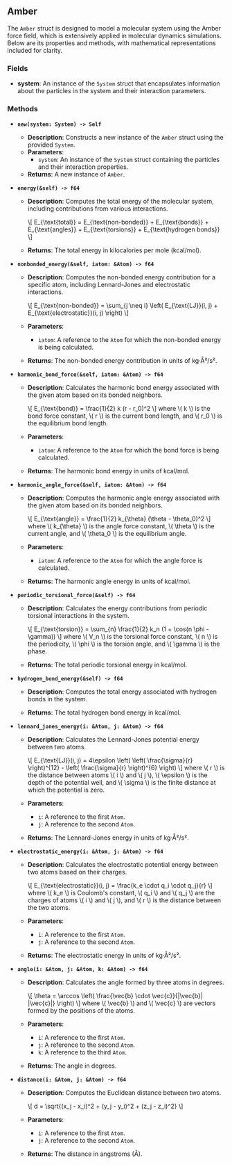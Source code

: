 
## Amber

The `Amber` struct is designed to model a molecular system using the Amber force field, which is extensively applied in molecular dynamics simulations. Below are its properties and methods, with mathematical representations included for clarity.

### Fields
- **system**: An instance of the `System` struct that encapsulates information about the particles in the system and their interaction parameters.

### Methods

- **`new(system: System) -> Self`**
  - **Description**: Constructs a new instance of the `Amber` struct using the provided `System`.
  - **Parameters**:
    - `system`: An instance of the `System` struct containing the particles and their interaction properties.
  - **Returns**: A new instance of `Amber`.

- **`energy(&self) -> f64`**
  - **Description**: Computes the total energy of the molecular system, including contributions from various interactions.

    \\[
    E_{\text{total}} = E_{\text{non-bonded}} + E_{\text{bonds}} + E_{\text{angles}} + E_{\text{torsions}} + E_{\text{hydrogen bonds}}
    \\]
  - **Returns**: The total energy in kilocalories per mole (kcal/mol).

- **`nonbonded_energy(&self, iatom: &Atom) -> f64`**
  - **Description**: Computes the non-bonded energy contribution for a specific atom, including Lennard-Jones and electrostatic interactions.

    \\[
    E_{\text{non-bonded}} = \sum_{j \neq i} \left( E_{\text{LJ}}(i, j) + E_{\text{electrostatic}}(i, j) \right)
    \\]
  - **Parameters**:
    - `iatom`: A reference to the `Atom` for which the non-bonded energy is being calculated.
  - **Returns**: The non-bonded energy contribution in units of kg·Å²/s².

- **`harmonic_bond_force(&self, iatom: &Atom) -> f64`**
  - **Description**: Calculates the harmonic bond energy associated with the given atom based on its bonded neighbors.

    \\[
    E_{\text{bond}} = \frac{1}{2} k (r - r_0)^2
    \\]
    where \\( k \\) is the bond force constant, \\( r \\) is the current bond length, and \\( r_0 \\) is the equilibrium bond length.
  - **Parameters**:
    - `iatom`: A reference to the `Atom` for which the bond force is being calculated.
  - **Returns**: The harmonic bond energy in units of kcal/mol.

- **`harmonic_angle_force(&self, iatom: &Atom) -> f64`**
  - **Description**: Computes the harmonic angle energy associated with the given atom based on its bonded neighbors.

    \\[
    E_{\text{angle}} = \frac{1}{2} k_{\theta} (\theta - \theta_0)^2
    \\]
    where \\( k_{\theta} \\) is the angle force constant, \\( \theta \\) is the current angle, and \\( \theta_0 \\) is the equilibrium angle.
  - **Parameters**:
    - `iatom`: A reference to the `Atom` for which the angle force is calculated.
  - **Returns**: The harmonic angle energy in units of kcal/mol.

- **`periodic_torsional_force(&self) -> f64`**
  - **Description**: Calculates the energy contributions from periodic torsional interactions in the system.

    \\[
    E_{\text{torsion}} = \sum_{n} \frac{1}{2} k_n (1 + \cos(n \phi - \gamma))
    \\]
    where \\( V_n \\) is the torsional force constant, \\( n \\) is the periodicity, \\( \phi \\) is the torsion angle, and \\( \gamma \\) is the phase.
  - **Returns**: The total periodic torsional energy in kcal/mol.

- **`hydrogen_bond_energy(&self) -> f64`**
  - **Description**: Computes the total energy associated with hydrogen bonds in the system.

  - **Returns**: The total hydrogen bond energy in kcal/mol.

- **`lennard_jones_energy(i: &Atom, j: &Atom) -> f64`**
  - **Description**: Calculates the Lennard-Jones potential energy between two atoms.

    \\[
    E_{\text{LJ}}(i, j) = 4\epsilon \left( \left( \frac{\sigma}{r} \right)^{12} - \left( \frac{\sigma}{r} \right)^{6} \right)
    \\]
    where \\( r \\) is the distance between atoms \\( i \\) and \\( j \\), \\( \epsilon \\) is the depth of the potential well, and \\( \sigma \\) is the finite distance at which the potential is zero.
  - **Parameters**:
    - `i`: A reference to the first `Atom`.
    - `j`: A reference to the second `Atom`.
  - **Returns**: The Lennard-Jones energy in units of kg·Å²/s².

- **`electrostatic_energy(i: &Atom, j: &Atom) -> f64`**
  - **Description**: Calculates the electrostatic potential energy between two atoms based on their charges.

    \\[
    E_{\text{electrostatic}}(i, j) = \frac{k_e \cdot q_i \cdot q_j}{r}
    \\]
    where \\( k_e \\) is Coulomb's constant, \\( q_i \\) and \\( q_j \\) are the charges of atoms \\( i \\) and \\( j \\), and \\( r \\) is the distance between the two atoms.
  - **Parameters**:
    - `i`: A reference to the first `Atom`.
    - `j`: A reference to the second `Atom`.
  - **Returns**: The electrostatic energy in units of kg·Å²/s².

- **`angle(i: &Atom, j: &Atom, k: &Atom) -> f64`**
  - **Description**: Calculates the angle formed by three atoms in degrees.

    \\[
    \theta = \arccos \left( \frac{\vec{b} \cdot \vec{c}}{|\vec{b}| |\vec{c}|} \right)
    \\]
    where \\( \vec{b} \\) and \\( \vec{c} \\) are vectors formed by the positions of the atoms.
  - **Parameters**:
    - `i`: A reference to the first `Atom`.
    - `j`: A reference to the second `Atom`.
    - `k`: A reference to the third `Atom`.
  - **Returns**: The angle in degrees.

- **`distance(i: &Atom, j: &Atom) -> f64`**
  - **Description**: Computes the Euclidean distance between two atoms.

    \\[
    d = \sqrt{(x_j - x_i)^2 + (y_j - y_i)^2 + (z_j - z_i)^2}
    \\]
  - **Parameters**:
    - `i`: A reference to the first `Atom`.
    - `j`: A reference to the second `Atom`.
  - **Returns**: The distance in angstroms (Å).
